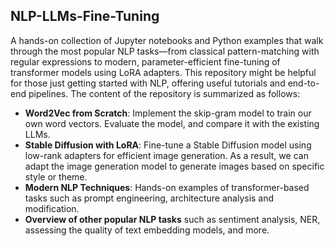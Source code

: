 ## NLP-LLMs-Fine-Tuning

A hands-on collection of Jupyter notebooks and Python examples that walk through the most popular NLP tasks—from classical pattern-matching with regular expressions to modern, parameter-efficient fine-tuning of transformer models using LoRA adapters. This repository might be helpful for those just getting started with NLP, offering useful tutorials and end-to-end pipelines. The content of the repository is summarized as follows:
 
- **Word2Vec from Scratch**: Implement the skip-gram model to train our own word vectors. Evaluate the model, and compare it with the existing LLMs.
- **Stable Diffusion with LoRA**: Fine-tune a Stable Diffusion model using low-rank adapters for efficient image generation. As a result, we can adapt the image generation model to generate images based on specific style or theme.
- **Modern NLP Techniques**: Hands-on examples of transformer-based tasks such as prompt engineering, architecture analysis and modification.
- **Overview of other popular NLP tasks** such as sentiment analysis, NER, assessing the quality of text embedding models, and more.
